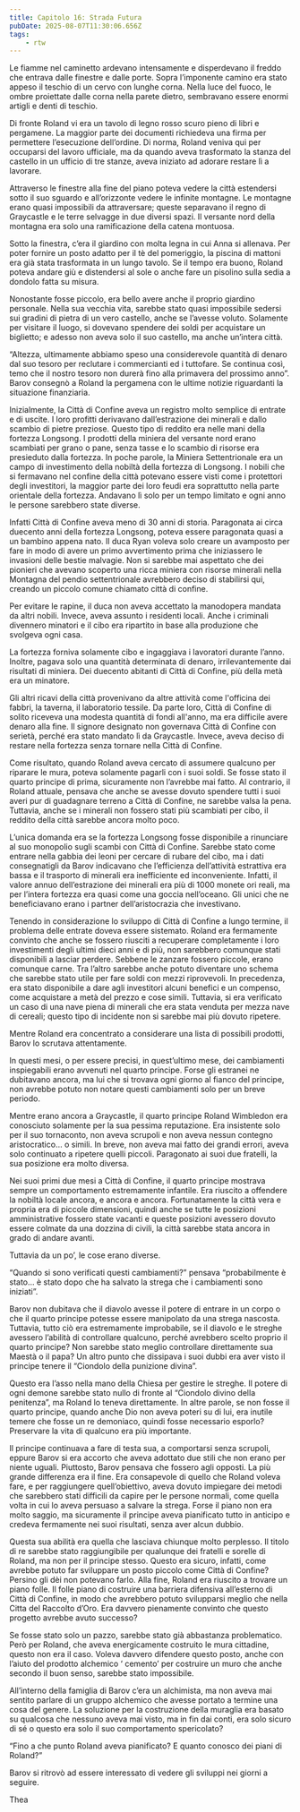 ```yaml
---
title: Capitolo 16: Strada Futura
pubDate: 2025-08-07T11:30:06.656Z
tags:
    - rtw
---
```



Le fiamme nel caminetto ardevano intensamente e disperdevano il freddo che entrava dalle finestre e dalle porte. Sopra l’imponente camino era stato appeso il teschio di un cervo con lunghe corna. Nella luce del fuoco, le ombre proiettate dalle corna nella parete dietro, sembravano essere enormi artigli e denti di teschio.


Di fronte Roland vi era un tavolo di legno rosso scuro pieno di libri e pergamene. La maggior parte dei documenti richiedeva una firma per permettere l’esecuzione dell’ordine. Di norma, Roland veniva qui per occuparsi del lavoro ufficiale, ma da quando aveva trasformato la stanza del castello in un ufficio di tre stanze, aveva iniziato ad adorare restare lì a lavorare.


Attraverso le finestre alla fine del piano poteva vedere la città estendersi sotto il suo sguardo e all’orizzonte vedere le infinite montagne. Le montagne erano quasi impossibili da attraversare; queste separavano il regno di Graycastle e le terre selvagge in due diversi spazi. Il versante nord della montagna era solo una ramificazione della catena montuosa.


Sotto la finestra, c’era il giardino con molta legna in cui Anna si allenava. Per poter fornire un posto adatto per il tè del pomeriggio, la piscina di mattoni era già stata trasformata in un lungo tavolo. Se il tempo era buono, Roland poteva andare giù e distendersi al sole o anche fare un pisolino sulla sedia a dondolo fatta su misura.


Nonostante fosse piccolo, era bello avere anche il proprio giardino personale. Nella sua vecchia vita, sarebbe stato quasi impossibile sedersi sui gradini di pietra di un vero castello, anche se l’avesse voluto. Solamente per visitare il luogo, si dovevano spendere dei soldi per acquistare un biglietto; e adesso non aveva solo il suo castello, ma anche un’intera città.


“Altezza, ultimamente abbiamo speso una considerevole quantità di denaro dal suo tesoro per reclutare i commercianti ed i tuttofare. Se continua così, temo che il nostro tesoro non durerà fino alla primavera del prossimo anno”. Barov consegnò a Roland la pergamena con le ultime notizie riguardanti la situazione finanziaria.


Inizialmente, la Città di Confine aveva un registro molto semplice di entrate e di uscite. I loro profitti derivavano dall’estrazione dei minerali e dallo scambio di pietre preziose. Questo tipo di reddito era nelle mani della fortezza Longsong. I prodotti della miniera del versante nord erano scambiati per grano o pane, senza tasse e lo scambio di risorse era presieduto dalla fortezza. In poche parole, la Miniera Settentrionale era un campo di investimento della nobiltà della fortezza di Longsong. I nobili che si fermavano nel confine della città potevano essere visti come i protettori degli investitori, la maggior parte dei loro feudi era soprattutto nella parte orientale della fortezza. Andavano lì solo per un tempo limitato e ogni anno le persone sarebbero state diverse.


Infatti Città di Confine aveva meno di 30 anni di storia. Paragonata ai circa duecento anni della fortezza Longsong, poteva essere paragonata quasi a un bambino appena nato. Il duca Ryan voleva solo creare un avamposto per fare in modo di avere un primo avvertimento prima che iniziassero le invasioni delle bestie malvagie. Non si sarebbe mai aspettato che dei pionieri che avevano scoperto una ricca miniera con risorse minerali nella Montagna del pendio settentrionale avrebbero deciso di stabilirsi qui, creando un piccolo comune chiamato città di confine.


Per evitare le rapine, il duca non aveva accettato la manodopera mandata da altri nobili. Invece, aveva assunto i residenti locali. Anche i criminali divennero minatori e il cibo era ripartito in base alla produzione che svolgeva ogni casa.


La fortezza forniva solamente cibo e ingaggiava i lavoratori durante l’anno. Inoltre,  pagava solo una quantità determinata di denaro, irrilevantemente dai risultati di miniera. Dei duecento abitanti di Città di Confine, più della metà era un minatore.


Gli altri ricavi della città provenivano da altre attività come l'officina dei fabbri, la taverna, il laboratorio tessile. Da parte loro, Città di Confine di solito riceveva una modesta quantità di fondi all'anno, ma era difficile avere denaro alla fine. Il signore designato non governava Città di Confine con serietà, perché era stato mandato lì da Graycastle. Invece, aveva deciso di restare nella fortezza senza tornare nella Città di Confine.


Come risultato, quando Roland aveva cercato di assumere qualcuno per riparare le mura, poteva solamente pagarli con i suoi soldi. Se fosse stato il quarto principe di prima, sicuramente non l’avrebbe mai fatto. Al contrario, il Roland attuale, pensava che anche se avesse dovuto spendere tutti i suoi averi pur di guadagnare terreno a Città di Confine, ne sarebbe valsa la pena. Tuttavia, anche se i minerali non fossero stati più scambiati per cibo, il reddito della città sarebbe ancora molto poco.


L’unica domanda era se la fortezza Longsong fosse disponibile a rinunciare al suo monopolio sugli scambi con Città di Confine. Sarebbe stato come entrare nella gabbia dei leoni per cercare di rubare del cibo, ma i dati consegnatigli da Barov indicavano che l’efficienza dell’attività estrattiva era bassa e il trasporto di minerali era inefficiente ed inconveniente. Infatti, il valore annuo dell’estrazione dei minerali era più di 1000 monete ori reali, ma per l’intera fortezza era quasi come una goccia nell’oceano. Gli unici che ne beneficiavano erano i partner dell’aristocrazia che investivano.


Tenendo in considerazione lo sviluppo di Città di Confine a lungo termine, il problema delle entrate doveva essere sistemato. Roland era fermamente convinto che anche se fossero riusciti a recuperare completamente i loro investimenti degli ultimi dieci anni e di più, non sarebbero comunque stati disponibili a lasciar perdere. Sebbene le zanzare fossero piccole, erano comunque  carne. Tra l’altro sarebbe anche potuto diventare uno schema che sarebbe stato utile per fare soldi con mezzi riprovevoli. In precedenza, era stato disponibile a dare agli investitori alcuni benefici e un compenso, come acquistare a metà del prezzo e cose simili. Tuttavia, si era verificato un caso di una nave piena di minerali che era stata venduta per mezza nave di cereali; questo tipo di incidente non si sarebbe mai più dovuto ripetere.


Mentre Roland era concentrato a considerare una lista di possibili prodotti, Barov lo scrutava attentamente.


In questi mesi, o per essere precisi, in quest’ultimo mese, dei cambiamenti inspiegabili erano avvenuti nel quarto principe. Forse gli estranei ne dubitavano ancora, ma lui che si trovava ogni giorno al fianco del principe, non avrebbe potuto non notare questi cambiamenti solo per un breve periodo.


Mentre erano ancora a Graycastle, il quarto principe Roland Wimbledon era conosciuto solamente per la sua pessima reputazione. Era insistente solo per il suo tornaconto, non aveva scrupoli e non aveva nessun contegno aristocratico… o simili. In breve, non aveva mai fatto dei grandi errori, aveva solo continuato a ripetere quelli piccoli. Paragonato ai suoi due fratelli, la sua posizione era molto diversa.


Nei suoi primi due mesi a Città di Confine, il quarto principe mostrava sempre un comportamento estremamente infantile. Era riuscito a offendere la nobiltà locale ancora, e ancora e ancora. Fortunatamente la città vera e propria era di piccole dimensioni, quindi anche se tutte le posizioni amministrative fossero state vacanti e queste posizioni avessero dovuto essere colmate da una dozzina di civili, la città sarebbe stata ancora in grado di andare avanti.


Tuttavia da un po’, le cose erano diverse.


“Quando si sono verificati questi cambiamenti?” pensava “probabilmente è stato… è stato dopo che ha salvato la strega che i cambiamenti sono iniziati”.


Barov non dubitava che il diavolo avesse il potere di entrare in un corpo o che il quarto principe potesse essere manipolato da una strega nascosta. Tuttavia, tutto ciò era estremamente improbabile, se il diavolo e le streghe avessero l’abilità di controllare qualcuno, perché avrebbero scelto proprio il quarto principe? Non sarebbe stato meglio controllare direttamente sua Maestà o il papa? Un altro punto che dissipava i suoi dubbi era aver visto il principe tenere il “Ciondolo della punizione divina”.


Questo era l’asso nella mano della Chiesa per gestire le streghe. Il potere di ogni demone sarebbe stato nullo di fronte al “Ciondolo divino della penitenza”, ma Roland lo teneva direttamente. In altre parole, se non fosse il quarto principe, quando anche Dio non aveva poteri su di lui, era inutile temere che fosse un re demoniaco, quindi fosse necessario esporlo? Preservare la vita di qualcuno era più importante.


Il principe continuava a fare di testa sua, a comportarsi senza scrupoli, eppure Barov si era accorto che aveva adottato due stili che non erano per niente uguali. Piuttosto, Barov pensava che fossero agli opposti. La più grande differenza era il fine. Era consapevole di quello che Roland voleva fare, e per raggiungere quell’obiettivo, aveva dovuto impiegare dei metodi che sarebbero stati difficili da capire per le persone normali, come quella volta in cui lo aveva persuaso a salvare la strega. Forse il piano non era molto saggio, ma sicuramente il principe aveva pianificato tutto in anticipo e credeva fermamente nei suoi risultati, senza aver alcun dubbio.


Questa sua abilità era quella che lasciava chiunque molto perplesso. Il titolo di re sarebbe stato raggiungibile per qualunque dei fratelli e sorelle di Roland, ma non per il principe stesso. Questo era sicuro, infatti, come avrebbe potuto far sviluppare un posto piccolo come Città di Confine? Persino gli dèi non potevano farlo. Alla fine, Roland era riuscito a trovare un piano folle. Il folle piano di costruire una barriera difensiva all’esterno di Città di Confine, in modo che avrebbero potuto svilupparsi meglio che nella Citta del Raccolto d’Oro. Era davvero pienamente convinto che questo progetto avrebbe avuto successo?


Se fosse stato solo un pazzo, sarebbe stato già abbastanza problematico. Però per Roland, che aveva energicamente costruito le mura cittadine, questo non era il caso. Voleva davvero difendere questo posto, anche con l’aiuto del prodotto alchemico ‘ cemento’ per costruire un muro che anche secondo il buon senso, sarebbe stato impossibile.


All’interno della famiglia di Barov c’era un alchimista, ma non aveva mai sentito parlare di un gruppo alchemico che avesse portato a termine una cosa del genere. La soluzione per la costruzione della muraglia era basato su qualcosa che nessuno aveva mai visto, ma in fin dai conti, era solo sicuro di sé o questo era solo il suo comportamento spericolato?


“Fino a che punto Roland aveva pianificato? E quanto conosco dei piani di Roland?”


Barov si ritrovò ad essere interessato di vedere gli sviluppi nei giorni a seguire.


Thea
                                
                                



